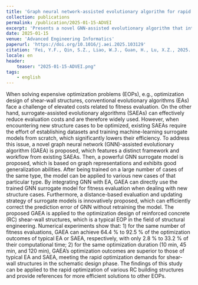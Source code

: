 ```yaml
---
title: 'Graph neural network-assisted evolutionary algorithm for rapid optimization design of shear-wall structures'
collection: publications
permalink: /publication/2025-01-15-ADVEI
excerpt: 'Presents a novel GNN-assisted evolutionary algorithm that integrates a powerful GNN surrogate model with evolutionary algorithms to rapidly optimize RC shear wall structures, significantly reducing computational costs while achieving high-quality design outcomes.'
date: 2025-01-15
venue: 'Advanced Engineering Informatics'
paperurl: 'https://doi.org/10.1016/j.aei.2025.103129'
citation: 'Fei, Y.F., Qin, S.Z., Liao, W.J., Guan, H., Lu, X.Z., 2025. Graph neural network-assisted evolutionary algorithm for rapid optimization design of shear-wall structures. Advanced Engineering Informatics 65, 103129. https://doi.org/10.1016/j.aei.2025.103129'
locale: en
header:
    teaser: "2025-01-15-ADVEI.png"
tags: 
    - english
---
```


When solving expensive optimization problems (EOPs), e.g., optimization design of shear-wall structures, conventional evolutionary algorithms (EAs) face a challenge of elevated costs related to fitness evaluation. On the other hand, surrogate-assisted evolutionary algorithms (SAEAs) can effectively reduce evaluation costs and are therefore widely used. However, when encountering new structure cases to be optimized, existing SAEAs require the effort of establishing datasets and training machine-learning surrogate models from scratch, which significantly lowers their efficiency. To address this issue, a novel graph neural network (GNN)-assisted evolutionary algorithm (GAEA) is proposed, which features a distinct framework and workflow from existing SAEAs. Then, a powerful GNN surrogate model is proposed, which is based on graph representations and exhibits good generalization abilities. After being trained on a large number of cases of the same type, the model can be applied to various new cases of that particular type. By integrating GNN with EA, GAEA can directly use the trained GNN surrogate model for fitness evaluation when dealing with new structure cases. Furthermore, a distance-based evaluation and updating strategy of surrogate models is innovatively proposed, which can efficiently correct the prediction error of GNN without retraining the model. The proposed GAEA is applied to the optimization design of reinforced concrete (RC) shear-wall structures, which is a typical EOP in the field of structural engineering. Numerical experiments show that: 1) for the same number of fitness evaluations, GAEA can achieve 64.4 % to 92.5 % of the optimization outcomes of typical EA or SAEA, respectively, with only 2.8 % to 33.2 % of their computational time; 2) for the same optimization duration (10 min, 45 min, and 120 min), GAEA’s optimization outcomes are superior to those of typical EA and SAEA, meeting the rapid optimization demands for shear-wall structures in the schematic design phase. The findings of this study can be applied to the rapid optimization of various RC building structures and provide references for more efficient solutions to other EOPs.